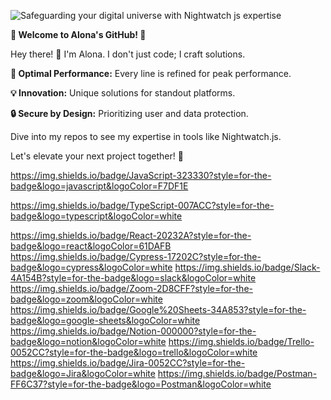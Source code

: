 ![Safeguarding your digital universe with Nightwatch js expertise](https://github.com/Alonaverse/Alonaverse/assets/142618123/154920aa-7fd6-47f1-97e2-35632a9139ed)

**🌟 Welcome to Alona's GitHub! 🌟**

Hey there! 👋 I'm Alona. I don't just code; I craft solutions.

**🚀 Optimal Performance:** Every line is refined for peak performance.

**💡 Innovation:** Unique solutions for standout platforms.

**🔒 Secure by Design:** Prioritizing user and data protection.

Dive into my repos to see my expertise in tools like Nightwatch.js. 

Let's elevate your next project together! 🌌

https://img.shields.io/badge/JavaScript-323330?style=for-the-badge&logo=javascript&logoColor=F7DF1E

https://img.shields.io/badge/TypeScript-007ACC?style=for-the-badge&logo=typescript&logoColor=white

https://img.shields.io/badge/React-20232A?style=for-the-badge&logo=react&logoColor=61DAFB
https://img.shields.io/badge/Cypress-17202C?style=for-the-badge&logo=cypress&logoColor=white
https://img.shields.io/badge/Slack-4A154B?style=for-the-badge&logo=slack&logoColor=white
https://img.shields.io/badge/Zoom-2D8CFF?style=for-the-badge&logo=zoom&logoColor=white
https://img.shields.io/badge/Google%20Sheets-34A853?style=for-the-badge&logo=google-sheets&logoColor=white
https://img.shields.io/badge/Notion-000000?style=for-the-badge&logo=notion&logoColor=white
https://img.shields.io/badge/Trello-0052CC?style=for-the-badge&logo=trello&logoColor=white
https://img.shields.io/badge/Jira-0052CC?style=for-the-badge&logo=Jira&logoColor=white
https://img.shields.io/badge/Postman-FF6C37?style=for-the-badge&logo=Postman&logoColor=white
